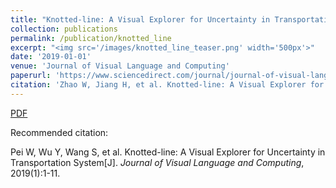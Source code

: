 ```yaml
---
title: "Knotted-line: A Visual Explorer for Uncertainty in Transportation System"
collection: publications
permalink: /publication/knotted_line
excerpt: "<img src='/images/knotted_line_teaser.png' width='500px'>"
date: '2019-01-01'
venue: 'Journal of Visual Language and Computing'
paperurl: 'https://www.sciencedirect.com/journal/journal-of-visual-languages-and-computing/articles-in-press'
citation: 'Zhao W, Jiang H, et al. Knotted-line: A Visual Explorer for Uncertainty in Transportation System[J]. Journal of Visual Language and Computing, 2019(1):1-11.'
---
```


[PDF](http://www.swustvis.cn/media/filer_public/filer_public/db/ec/dbec208b-c913-4ab1-a43d-d2016a0c93d6/z_bus_jvlc__second__1.pdf)

Recommended citation: 

Pei W, Wu Y, Wang S, et al. Knotted-line: A Visual Explorer for Uncertainty in Transportation System[J]. <i>Journal of Visual Language and Computing</i>, 2019(1):1-11.
